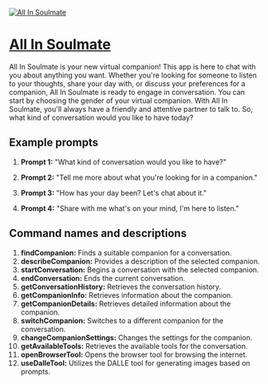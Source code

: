 [![All In Soulmate](https://files.oaiusercontent.com/file-1xOV9zBiW9aawsOYqnEG0Q0q?se=2123-10-17T22%3A27%3A44Z&sp=r&sv=2021-08-06&sr=b&rscc=max-age%3D31536000%2C%20immutable&rscd=attachment%3B%20filename%3D00207799-47b1-4a3c-8b0b-02a50fdb75e4.png&sig=qidKsStwBHdwxxKyKi4ZmhJUfdZz/Gs0aqZ5O3L3TZE%3D)](https://chat.openai.com/g/g-uFb0OBEgM-all-in-soulmate)

# [All In Soulmate](https://chat.openai.com/g/g-uFb0OBEgM-all-in-soulmate)

All In Soulmate is your new virtual companion! This app is here to chat with you about anything you want. Whether you're looking for someone to listen to your thoughts, share your day with, or discuss your preferences for a companion, All In Soulmate is ready to engage in conversation. You can start by choosing the gender of your virtual companion. With All In Soulmate, you'll always have a friendly and attentive partner to talk to. So, what kind of conversation would you like to have today?

## Example prompts

1. **Prompt 1:** "What kind of conversation would you like to have?"

2. **Prompt 2:** "Tell me more about what you're looking for in a companion."

3. **Prompt 3:** "How has your day been? Let's chat about it."

4. **Prompt 4:** "Share with me what's on your mind, I'm here to listen."

## Command names and descriptions

1. **findCompanion:** Finds a suitable companion for a conversation.
2. **describeCompanion:** Provides a description of the selected companion.
3. **startConversation:** Begins a conversation with the selected companion.
4. **endConversation:** Ends the current conversation.
5. **getConversationHistory:** Retrieves the conversation history.
6. **getCompanionInfo:** Retrieves information about the companion.
7. **getCompanionDetails:** Retrieves detailed information about the companion.
8. **switchCompanion:** Switches to a different companion for the conversation.
9. **changeCompanionSettings:** Changes the settings for the companion.
10. **getAvailableTools:** Retrieves the available tools for the conversation.
11. **openBrowserTool:** Opens the browser tool for browsing the internet.
12. **useDalleTool:** Utilizes the DALLE tool for generating images based on prompts.